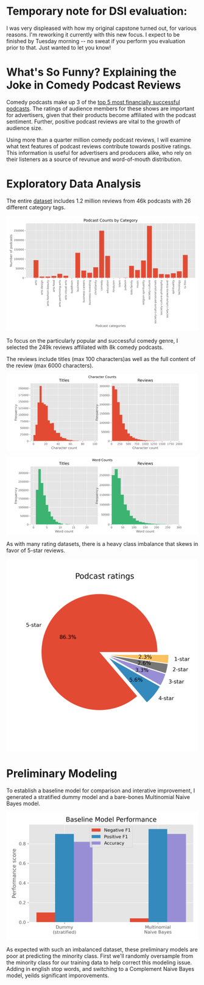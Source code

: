 # Temporary note for DSI evaluation:
I was very displeased with how my original capstone turned out, for various reasons. I'm reworking it currently with this new focus. I expect to be finished by Tuesday morning -- no sweat if you perform you evaluation prior to that. Just wanted to let you know!

# What's So Funny? Explaining the Joke in Comedy Podcast Reviews
Comedy podcasts make up 3 of the [top 5 most financially successful podcasts](https://www.statista.com/statistics/476423/highest-earning-podcasts-revenue-worldwide/). The ratings of audience members for these shows are important for advertisers, given that their products become affiliated with the podcast sentiment. Further, positive podcast reviews are vital to the growth of audience size.

Using more than a quarter million comedy podcast reviews, I will examine what text features of podcast reviews contribute towards positive ratings. This information is useful for advertisers and producers alike, who rely on their listeners as a source of revunue and word-of-mouth distribution.


# Exploratory Data Analysis
The entire [dataset](https://www.kaggle.com/thoughtvector/podcastreviews) includes 1.2 million reviews from 46k podcasts with 26 different category tags. 

![Categories](./img/podcast_categories.png)

To focus on the particularly popular and successful comedy genre, I selected the 249k reviews affiliated with 8k comedy podcasts.

The reviews include titles (max 100 characters)as well as the full content of the review (max 6000 characters).

![Character counts](./img/character_counts.png)

![Word counts](./img/word_counts.png)

As with many rating datasets, there is a heavy class imbalance that skews in favor of 5-star reviews.

![Rating imbalance](./img/ratings_pie.png)



# Preliminary Modeling
To establish a baseline model for comparison and interative improvement, I generated a stratified dummy model and a bare-bones Multinomial Naive Bayes model.

![Baseline models](./img/baseline_model_performance.png)

As expected with such an imbalanced dataset, these preliminary models are poor at predicting the minority class. First we'll randomly oversample from the minority class for our training data to help correct this modeling issue. Adding in english stop words, and switching to a Complement Naive Bayes model, yeilds significant imporovements.

